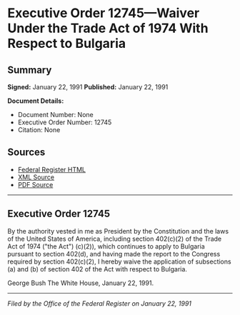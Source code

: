 # Executive Order 12745—Waiver Under the Trade Act of 1974 With Respect to Bulgaria

## Summary

**Signed:** January 22, 1991
**Published:** January 22, 1991

**Document Details:**
- Document Number: None
- Executive Order Number: 12745
- Citation: None

## Sources
- [Federal Register HTML](https://www.presidency.ucsb.edu/documents/executive-order-12745-waiver-under-the-trade-act-1974-with-respect-bulgaria)
- [XML Source](None)
- [PDF Source](None)

---

## Executive Order 12745

By the authority vested in me as President by the Constitution and the laws of the United States of America, including section 402(c)(2) of the Trade Act of 1974 ("the Act") (c)(2)), which continues to apply to Bulgaria pursuant to section 402(d), and having made the report to the Congress required by section 402(c)(2), I hereby waive the application of subsections (a) and (b) of section 402 of the Act with respect to Bulgaria.

George Bush
The White House,
January 22, 1991.

---

*Filed by the Office of the Federal Register on January 22, 1991*
